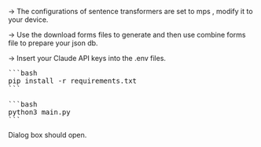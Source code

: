-> The configurations of sentence transformers are set to mps , modify it to your device.

-> Use the download forms files to generate and then use combine forms file to prepare your json db.

-> Insert your Claude API keys into the .env files.

<pre>
```bash
pip install -r requirements.txt
```

```bash
python3 main.py
```
</pre>


Dialog box should open.

